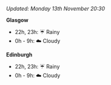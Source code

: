 *Updated: Monday 13th November 20:30*

**Glasgow**

* 22h, 23h: :umbrella: Rainy
* 0h - 9h: :cloud: Cloudy

**Edinburgh**

* 22h, 23h: :umbrella: Rainy
* 0h - 9h: :cloud: Cloudy

